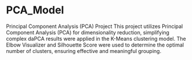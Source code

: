 # PCA_Model
Principal Component Analysis (PCA) Project This project utilizes Principal Component Analysis (PCA) for dimensionality reduction, simplifying complex daPCA results were applied in the K-Means clustering model. The Elbow Visualizer and Silhouette Score were used to determine the optimal number of clusters, ensuring effective and meaningful grouping.
